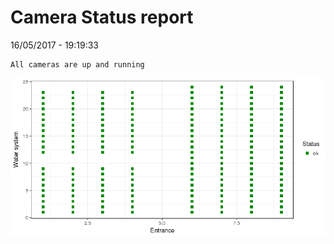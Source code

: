 Camera Status report
================
16/05/2017 - 19:19:33

    All cameras are up and running

![](camreport_files/figure-markdown_github/unnamed-chunk-2-1.png)

